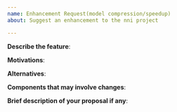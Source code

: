 ```yaml
---
name: Enhancement Request(model compression/speedup)
about: Suggest an enhancement to the nni project

---
```

<!-- Please only use this template for submitting model compression/speedup enhancement requests -->


**Describe the feature**:

**Motivations**:

**Alternatives**:

**Components that may involve changes**:

**Brief description of your proposal if any**:
